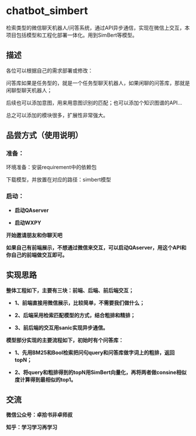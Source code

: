 # chatbot_simbert
检索类型的微信聊天机器人/问答系统，通过API异步通信，实现在微信上交互，本项目包括模型和工程化部署一体化。用到SimBert等模型。
## 描述
各位可以根据自己的需求部署或修改：

问答库如果是任务型的，就是一个任务型聊天机器人，如果闲聊的问答库，那就是闲聊型聊天机器人；

后续也可以添加意图，用来用意图识别的匹配；也可以添加个知识图谱的API...

总之可以添加的模块很多，扩展性非常强大。

## 品尝方式（使用说明）
### 准备：
环境准备：安装requirement中的依赖包

下载模型，并放置在对应的路径：simbert模型
### 启动：
- <strong>启动QAserver

- <strong>启动WXPY

开始邀请朋友和你聊天吧

如果自己有前端展示，不想通过微信来交互，可以启动QAserver，用这个API和你自己的前端做交互即可。

## 实现思路
整体工程如下，主要有三块：前端、后端、前后端交互；

- <strong>1、前端直接用微信展示，比较简单，不需要我们做什么；

- <strong>2、后端采用检索匹配模型的方式，结合粗排和精排；

- <strong>3、前后端的交互用sanic实现异步通信。



模型部分实现的主要流程如下，初始时有个问答库：

- <strong>1、先用BM25和Bool检索把问句query和问答库做字词上的粗排，返回topN；

- <strong>2、将query和粗排得到的topN用SimBert向量化，再将两者做consine相似度计算得到最相似的top1。
  

## 交流

微信公众号：卓拾书非卓师叔

知乎：学习学习再学习
